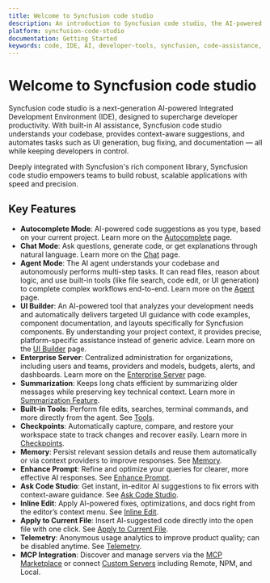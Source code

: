 ```yaml
---
title: Welcome to Syncfusion code studio
description: An introduction to Syncfusion code studio, the AI-powered IDE by Syncfusion for enhanced developer productivity
platform: syncfusion-code-studio
documentation: Getting Started
keywords: code, IDE, AI, developer-tools, syncfusion, code-assistance, productivity, UI-generation, bug-fixing, documentation
---
```


# Welcome to Syncfusion code studio

Syncfusion code studio is a next-generation AI-powered Integrated Development Environment (IDE), designed to supercharge developer productivity. With built-in AI assistance, Syncfusion code studio understands your codebase, provides context-aware suggestions, and automates tasks such as UI generation, bug fixing, and documentation — all while keeping developers in control.

Deeply integrated with Syncfusion's rich component library, Syncfusion code studio empowers teams to build robust, scalable applications with speed and precision.

## Key Features
- **Autocomplete Mode**: AI-powered code suggestions as you type, based on your current project. Learn more on the [Autocomplete](/code-studio/features/autocomplete) page.
- **Chat Mode**: Ask questions, generate code, or get explanations through natural language. Learn more on the [Chat](/code-studio/features/chat) page.
- **Agent Mode**: The AI agent understands your codebase and autonomously performs multi-step tasks. It can read files, reason about logic, and use built-in tools (like file search, code edit, or UI generation) to complete complex workflows end-to-end. Learn more on the [Agent](/code-studio/features/agent) page.
- **UI Builder**: An AI-powered tool that analyzes your development needs and automatically delivers targeted UI guidance with code examples, component documentation, and layouts specifically for Syncfusion components. By understanding your project context, it provides precise, platform-specific assistance instead of generic advice. Learn more on the [UI Builder](/code-studio/features/ui-builder) page.
- **Enterprise Server**: Centralized administration for organizations, including users and teams, providers and models, budgets, alerts, and dashboards. Learn more on the [Enterprise Server](/code-studio/enterprise-server/getting-started) page.
- **Summarization**: Keeps long chats efficient by summarizing older messages while preserving key technical context. Learn more in [Summarization Feature](/code-studio/features/summarize).
- **Built-in Tools**: Perform file edits, searches, terminal commands, and more directly from the agent. See [Tools](/code-studio/reference/configure-properties/toolssupport).
- **Checkpoints**: Automatically capture, compare, and restore your workspace state to track changes and recover easily. Learn more in [Checkpoints](/code-studio/features/checkpoints).
- **Memory**: Persist relevant session details and reuse them automatically or via context providers to improve responses. See [Memory](/code-studio/features/memory).
- **Enhance Prompt**: Refine and optimize your queries for clearer, more effective AI responses. See [Enhance Prompt](/code-studio/features/enhanceprompt.md).
- **Ask Code Studio**: Get instant, in-editor AI suggestions to fix errors with context-aware guidance. See [Ask Code Studio](/code-studio/features/askcodestudio).
- **Inline Edit**: Apply AI-powered fixes, optimizations, and docs right from the editor’s context menu. See [Inline Edit](/code-studio/features/inline).
- **Apply to Current File**: Insert AI-suggested code directly into the open file with one click. See [Apply to Current File](/code-studio/features/applytocurrentfile).
- **Telemetry**: Anonymous usage analytics to improve product quality; can be disabled anytime. See [Telemetry](/code-studio/features/telemetry).
- **MCP Integration**: Discover and manage servers via the [MCP Marketplace](/code-studio/reference/configure-properties/mcp/marketplace) or connect [Custom Servers](/code-studio/reference/configure-properties/mcp/customservers.md) including Remote, NPM, and Local.



